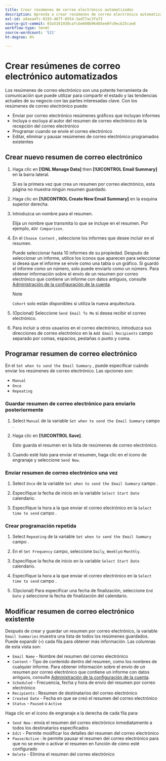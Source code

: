 ```yaml
---
title: Crear resúmenes de correo electrónico automatizados
description: Aprenda a crear resúmenes de correo electrónico automatizados.
exl-id: a9aea4fc-9193-467f-8554-3ad77ac3fa73
source-git-commit: 03a5161930cafcbe600b96465ee0fc0ecb25cae8
workflow-type: tm+mt
source-wordcount: '521'
ht-degree: 0%

---
```


# Crear resúmenes de correo electrónico automatizados

Los resúmenes de correo electrónico son una potente herramienta de comunicación que puede utilizar para compartir el estado y las tendencias actuales de su negocio con las partes interesadas clave. Con los resúmenes de correo electrónico puede:

* Enviar por correo electrónico resúmenes gráficos que incluyan informes
* Incluya o excluya al autor del resumen de correo electrónico de la recepción del correo electrónico
* Programar cuando se envíe el correo electrónico
* Editar, eliminar y pausar resúmenes de correo electrónico programados existentes

## Crear nuevo resumen de correo electrónico

1. Haga clic en **[!DNL Manage Data]** then **[!UICONTROL Email Summary]** en la barra lateral.

   Si es la primera vez que crea un resumen por correo electrónico, esta página no muestra ningún resumen guardado.

1. Haga clic en **[!UICONTROL Create New Email Summary]** en la esquina superior derecha.

1. Introduzca un nombre para el resumen.

   Elija un nombre que transmita lo que se incluye en el resumen. Por ejemplo, `AOV Comparison`.

1. En el `Choose Content` , seleccione los informes que desee incluir en el resumen.

   Puede seleccionar hasta 10 informes de su propiedad. Después de seleccionar un informe, utilice los iconos que aparecen para seleccionar si desea que el informe se envíe como una tabla o un gráfico. Si guardó el informe como un número, solo puede enviarlo como un número. Para obtener información sobre el envío de un resumen por correo electrónico que contiene un informe con datos antiguos, consulte [Administración de la configuración de la cuenta](../../administrator/account-management/managing-account-settings.md).

   >[!NOTE]
   >
   >`Cohort` solo están disponibles si utiliza la nueva arquitectura.

1. (Opcional) Seleccione `Send Email To Me` si desea recibir el correo electrónico.

1. Para incluir a otros usuarios en el correo electrónico, introduzca sus direcciones de correo electrónico en la `Add Email Recipients` campo separado por comas, espacios, pestañas o punto y coma.

## Programar resumen de correo electrónico

En el `Set when to send the Email Summary` , puede especificar cuándo enviar los resúmenes de correo electrónico. Las opciones son:

* `Manual`
* `Once`
* `Repeating`

### Guardar resumen de correo electrónico para enviarlo posteriormente

1. Select `Manual` de la variable `Set when to send the Email Summary` campo .

1. Haga clic en **[!UICONTROL Save]**.

   Esto guarda el resumen en la lista de resúmenes de correo electrónico.

1. Cuando esté listo para enviar el resumen, haga clic en el icono de engranaje y seleccione `Send Now`.

### Enviar resumen de correo electrónico una vez

1. Select `Once` de la variable `Set when to send the Email Summary` campo .

1. Especifique la fecha de inicio en la variable `Select Start Date` calendario.

1. Especifique la hora a la que enviar el correo electrónico en la `Select time to send` campo .

### Crear programación repetida

1. Select `Repeating` de la variable `Set when to send the Email Summary` campo .

1. En el `Set Frequency` campo, seleccione `Daily`, `Weekly`o `Monthly`.

1. Especifique la fecha de inicio en la variable `Select Start Date` calendario.

1. Especifique la hora a la que enviar el correo electrónico en la `Select time to send` campo .

1. (Opcional) Para especificar una fecha de finalización, seleccione `End Date` y seleccione la fecha de finalización del calendario.

## Modificar resumen de correo electrónico existente

Después de crear y guardar un resumen por correo electrónico, la variable `Email Summaries` muestra una lista de todos los resúmenes guardados. Puede expandir (`+`) cada fila para obtener más información. Las columnas de esta vista son:

* `Email Name` - Nombre del resumen del correo electrónico
* `Content` - Tipo de contenido dentro del resumen, como los nombres de cualquier informe. Para obtener información sobre el envío de un resumen por correo electrónico que contiene un informe con datos antiguos, consulte [Administración de la configuración de la cuenta](../../administrator/account-management/managing-account-settings.md).
* `Scheduled` - Frecuencia, fecha y hora de envío del resumen por correo electrónico
* `Recipients` : Resumen de destinatarios del correo electrónico
* `Created Date` - Fecha en que se creó el resumen del correo electrónico
* `Status` - `Paused` o `Active`

Haga clic en el icono de engranaje a la derecha de cada fila para:

* `Send Now` : envía el resumen del correo electrónico inmediatamente a todos los destinatarios especificados
* `Edit` - Permite modificar los detalles del resumen del correo electrónico
* `Pause/Active` : le permite pausar el resumen del correo electrónico para que no se envíe o activar el resumen en función de cómo esté configurado
* `Delete` - Elimina el resumen del correo electrónico
